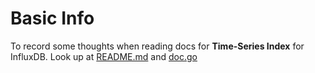 # Basic Info
To record some thoughts when reading docs for **Time-Series Index** for InfluxDB.
Look up at [README.md](https://github.com/vinland-avalon/cycledb/blob/master/pkg/tsdb/index/tsi1/README.md) and [doc.go](https://github.com/vinland-avalon/cycledb/blob/master/pkg/tsdb/index/tsi1/doc.go)